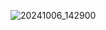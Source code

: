 ![20241006_142900](https://github.com/user-attachments/assets/6cb89503-47b7-4764-895a-254caf3bbb35)

